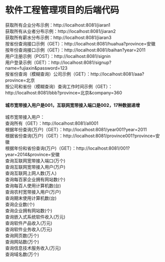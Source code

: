 # 软件工程管理项目的后端代码  
获取所有企业分布示例：http://localhost:8081/jiaran1  
获取所有从业者分布示例：http://localhost:8081/jiaran2  
获取所有薪水分布示例：http://localhost:8081/jiaran3  
按省份查询接口示例（GET）：http://localhost:8081/huahua?province=安徽   
按年份查询接口示例（GET）：http://localhost:8081/baihan?year=2011  
用户注册示例（POST）：http://localhost:8081/signin  
用户登录示例（GET）：http://localhost:8081/signup?name=fujiaxin&password=123  
按省份查询（模糊查询）公司示例（GET）：http://localhost:8081/aaa?province=北京  
按公司和省份（模糊查询）查询工作时间示例（GET）：http://localhost:8081/bbb?province=北京&company=360  
#### 城市宽带接入用户是001，互联网宽带接入端口是002，17种数据递增
城市宽带接入用户：  
查询所有（GET）：http://localhost:8081/all001  
根据年份查询(万户)（GET）：http://localhost:8081/year001?year=2011  
根据省份查询(万户)（GET）：http://localhost:8081/province001?province=安徽  
根据年份和省份查询(万户)（GET）：http://localhost:8081/001?year=2014&province=安徽  
查询互联网宽带接入端口(万个)  
查询互联网宽带接入用户(万户)  
查询互联网上网人数(万人)  
查询每百家企业拥有网站数(个)  
查询每百人使用计算机数(台)  
查询农村宽带接入用户(万户)  
查询期末使用计算机数(台)  
查询企业数(个)  
查询企业拥有网站数(个)  
查询嵌入式系统软件收入(万元)  
查询软件产品收入(万元)  
查询软件业务收入(万元)  
查询网页数(万个)  
查询网站数(万个)  
查询信息技术服务收入(万元)  
查询域名数(万个)  

